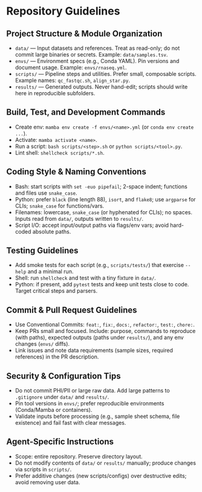 # Repository Guidelines

## Project Structure & Module Organization
- `data/` — Input datasets and references. Treat as read-only; do not commit large binaries or secrets. Example: `data/samples.tsv`.
- `envs/` — Environment specs (e.g., Conda YAML). Pin versions and document usage. Example: `envs/rnaseq.yml`.
- `scripts/` — Pipeline steps and utilities. Prefer small, composable scripts. Example names: `qc_fastqc.sh`, `align_star.py`.
- `results/` — Generated outputs. Never hand-edit; scripts should write here in reproducible subfolders.

## Build, Test, and Development Commands
- Create env: `mamba env create -f envs/<name>.yml` (or `conda env create ...`).
- Activate: `mamba activate <name>`.
- Run a script: `bash scripts/<step>.sh` or `python scripts/<tool>.py`.
- Lint shell: `shellcheck scripts/*.sh`.

## Coding Style & Naming Conventions
- Bash: start scripts with `set -euo pipefail`; 2-space indent; functions and files use `snake_case`.
- Python: prefer `black` (line length 88), `isort`, and `flake8`; use `argparse` for CLIs; `snake_case` for functions/vars.
- Filenames: lowercase, `snake_case` (or hyphenated for CLIs); no spaces. Inputs read from `data/`, outputs written to `results/`.
- Script I/O: accept input/output paths via flags/env vars; avoid hard-coded absolute paths.

## Testing Guidelines
- Add smoke tests for each script (e.g., `scripts/tests/`) that exercise `--help` and a minimal run.
- Shell: run `shellcheck` and test with a tiny fixture in `data/`.
- Python: if present, add `pytest` tests and keep unit tests close to code. Target critical steps and parsers.

## Commit & Pull Request Guidelines
- Use Conventional Commits: `feat:`, `fix:`, `docs:`, `refactor:`, `test:`, `chore:`.
- Keep PRs small and focused. Include: purpose, commands to reproduce (with paths), expected outputs (paths under `results/`), and any env changes (`envs/` diffs).
- Link issues and note data requirements (sample sizes, required references) in the PR description.

## Security & Configuration Tips
- Do not commit PHI/PII or large raw data. Add large patterns to `.gitignore` under `data/` and `results/`.
- Pin tool versions in `envs/`; prefer reproducible environments (Conda/Mamba or containers).
- Validate inputs before processing (e.g., sample sheet schema, file existence) and fail fast with clear messages.

## Agent-Specific Instructions
- Scope: entire repository. Preserve directory layout.
- Do not modify contents of `data/` or `results/` manually; produce changes via scripts in `scripts/`.
- Prefer additive changes (new scripts/configs) over destructive edits; avoid removing user data.
